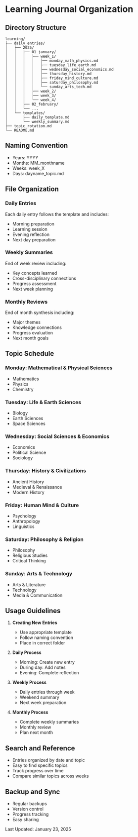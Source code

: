 # Learning Journal Organization

## Directory Structure
```
learning/
├── daily_entries/
│   ├── 2025/
│   │   ├── 01_january/
│   │   │   ├── week_1/
│   │   │   │   ├── monday_math_physics.md
│   │   │   │   ├── tuesday_life_earth.md
│   │   │   │   ├── wednesday_social_economics.md
│   │   │   │   ├── thursday_history.md
│   │   │   │   ├── friday_mind_culture.md
│   │   │   │   ├── saturday_philosophy.md
│   │   │   │   └── sunday_arts_tech.md
│   │   │   ├── week_2/
│   │   │   ├── week_3/
│   │   │   └── week_4/
│   │   ├── 02_february/
│   │   └── ...
│   └── templates/
│       ├── daily_template.md
│       └── weekly_summary.md
├── topic_rotation.md
└── README.md
```

## Naming Convention
- Years: YYYY
- Months: MM_monthname
- Weeks: week_X
- Days: dayname_topic.md

## File Organization

### Daily Entries
Each daily entry follows the template and includes:
- Morning preparation
- Learning session
- Evening reflection
- Next day preparation

### Weekly Summaries
End of week review including:
- Key concepts learned
- Cross-disciplinary connections
- Progress assessment
- Next week planning

### Monthly Reviews
End of month synthesis including:
- Major themes
- Knowledge connections
- Progress evaluation
- Next month goals

## Topic Schedule

### Monday: Mathematical & Physical Sciences
- Mathematics
- Physics
- Chemistry

### Tuesday: Life & Earth Sciences
- Biology
- Earth Sciences
- Space Sciences

### Wednesday: Social Sciences & Economics
- Economics
- Political Science
- Sociology

### Thursday: History & Civilizations
- Ancient History
- Medieval & Renaissance
- Modern History

### Friday: Human Mind & Culture
- Psychology
- Anthropology
- Linguistics

### Saturday: Philosophy & Religion
- Philosophy
- Religious Studies
- Critical Thinking

### Sunday: Arts & Technology
- Arts & Literature
- Technology
- Media & Communication

## Usage Guidelines

1. **Creating New Entries**
   - Use appropriate template
   - Follow naming convention
   - Place in correct folder

2. **Daily Process**
   - Morning: Create new entry
   - During day: Add notes
   - Evening: Complete reflection

3. **Weekly Process**
   - Daily entries through week
   - Weekend summary
   - Next week preparation

4. **Monthly Process**
   - Complete weekly summaries
   - Monthly review
   - Plan next month

## Search and Reference
- Entries organized by date and topic
- Easy to find specific topics
- Track progress over time
- Compare similar topics across weeks

## Backup and Sync
- Regular backups
- Version control
- Progress tracking
- Easy sharing

Last Updated: January 23, 2025 